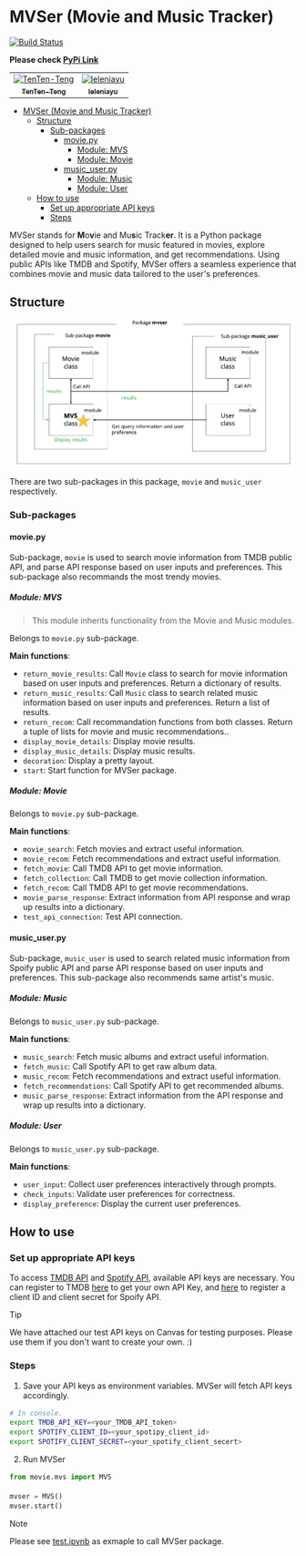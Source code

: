 # MVSer (Movie and Music Tracker)

[![Build Status](https://app.travis-ci.com/TenTen-Teng/MVSer.svg?token=1PJB3dvKbCVRgPaN4tdQ&branch=main)](https://app.travis-ci.com/TenTen-Teng/MVSer)


**Please check [PyPi Link](https://pypi.org/project/MVSer/0.0.1/)**

<!-- readme: contributors -start -->
<table>
	<tbody>
		<tr>
            <td align="center">
                <a href="https://github.com/TenTen-Teng">
                    <img src="https://avatars.githubusercontent.com/u/18547241?v=4" width="100;" alt="TenTen-Teng"/>
                    <br />
                    <sub><b>TenTen-Teng</b></sub>
                </a>
            </td>
            <td align="center">
                <a href="https://github.com/Ieleniayu">
                    <img src="https://avatars.githubusercontent.com/u/113123777?v=4" width="100;" alt="Ieleniayu"/>
                    <br />
                    <sub><b>Ieleniayu</b></sub>
                </a>
            </td>
		</tr>
	<tbody>
</table>
<!-- readme: contributors -end -->

- [MVSer (Movie and Music Tracker)](#mvser-movie-and-music-tracker)
  - [Structure](#structure)
    - [Sub-packages](#sub-packages)
      - [movie.py](#moviepy)
        - [Module: MVS](#module-mvs)
        - [Module: Movie](#module-movie)
      - [music\_user.py](#music_userpy)
        - [Module: Music](#module-music)
        - [Module: User](#module-user)
  - [How to use](#how-to-use)
    - [Set up appropriate API keys](#set-up-appropriate-api-keys)
    - [Steps](#steps)

MVSer stands for **M**o**v**ie and Mu**s**ic Track**er**. It is a Python package designed to help users search for music featured in movies, explore detailed movie and music information, and get recommendations. Using public APIs like TMDB and Spotify, MVSer offers a seamless experience that combines movie and music data tailored to the user's preferences.

## Structure

![MVSer](./img/MVSer.png)

There are two sub-packages in this package, `movie` and `music_user` respectively. 

### Sub-packages

#### movie.py
Sub-package, `movie` is used to search movie information from TMDB public API, and parse API response based on user inputs and preferences. This sub-package also recommands the most trendy movies.

##### Module: MVS
> This module inherits functionality from the Movie and Music modules.

Belongs to `movie.py` sub-package.

**Main functions**:
- `return_movie_results`: Call `Movie` class to search for movie information based on user inputs and preferences. Return a dictionary of results.
- `return_music_results`: Call `Music` class to search related music information based on user inputs and preferences. Return a list of results.
- `return_recom`: Call recommandation functions from both classes. Return a tuple of lists for movie and music recommendations..
- `display_movie_details`: Display movie results.
- `display_music_details`: Display music results.
- `decoration`: Display a pretty layout.
- `start`: Start function for MVSer package.

##### Module: Movie
Belongs to `movie.py` sub-package.

**Main functions**:
- `movie_search`: Fetch movies and extract useful information.
- `movie_recom`: Fetch recommendations and extract useful information.
- `fetch_movie`: Call TMDB API to get movie information. 
- `fetch_collection`: Call TMDB to get movie collection information.
- `fetch_recom`: Call TMDB API to get movie recommendations.
- `movie_parse_response`: Extract information from API response and wrap up results into a dictionary.
- `test_api_connection`: Test API connection.

#### music_user.py
Sub-package, `music_user` is used to search related music information from Spoify public API and parse API response based on user inputs and preferences. This sub-package also recommends same artist's music.

##### Module: Music
Belongs to `music_user.py` sub-package.

**Main functions**:
- `music_search`: Fetch music albums and extract useful information.
- `fetch_music`: Call Spotify API to get raw album data.
- `music_recom`: Fetch recommendations and extract useful information.
- `fetch_recommendations`: Call Spotify API to get recommended albums.
- `music_parse_response`: Extract information from the API response and wrap up results into a dictionary.

##### Module: User
Belongs to `music_user.py` sub-package.

**Main functions**:
- `user_input`: Collect user preferences interactively through prompts.
- `check_inputs`: Validate user preferences for correctness.
- `display_preference`: Display the current user preferences.

## How to use

### Set up appropriate API keys

To access [TMDB API](https://developer.themoviedb.org/reference/intro/getting-started) and [Spotify API](https://developer.spotify.com/), available API keys are necessary. You can register to TMDB [here](https://developer.themoviedb.org/docs/getting-started) to get your own API Key, and [here](https://developer.spotify.com/documentation/web-api/tutorials/getting-started) to register a client ID and client secret for Spoify API.

> [!TIP]
> We have attached our test API keys on Canvas for testing purposes. Please use them if you don't want to create your own. :)

### Steps
1. Save your API keys as environment variables. MVSer will fetch API keys accordingly. 

```bash
# In console.
export TMDB_API_KEY=<your_TMDB_API_token>
export SPOTIFY_CLIENT_ID=<your_spotipy_client_id>
export SPOTIFY_CLIENT_SECRET=<your_spotify_client_secert>
```

2. Run MVSer

```python
from movie.mvs import MVS

mvser = MVS()
mvser.start()
```

>[!NOTE]
> Please see [test.ipynb](./src/test.ipynb) as exmaple to call MVSer package.